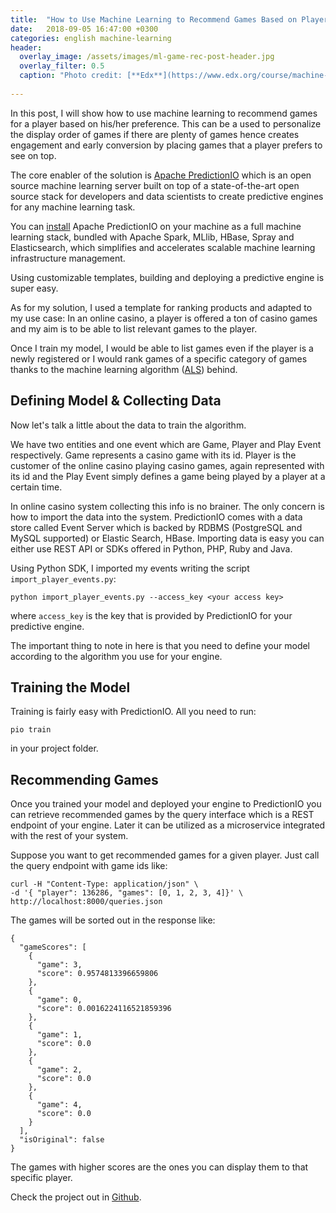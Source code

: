```yaml
---
title:  "How to Use Machine Learning to Recommend Games Based on Player Preference"
date:   2018-09-05 16:47:00 +0300
categories: english machine-learning
header:
  overlay_image: /assets/images/ml-game-rec-post-header.jpg
  overlay_filter: 0.5
  caption: "Photo credit: [**Edx**](https://www.edx.org/course/machine-learning-with-python-from-linear-models-to-deep-learning)"
  
---
```


In this post, I will show how to use machine learning to recommend games for a player based on his/her preference. This can be a used to personalize the display order of games if there are plenty of games hence creates engagement and early conversion by placing games that a player prefers to see on top.

The core enabler of the solution is [Apache PredictionIO](http://predictionio.apache.org) which is an open source machine learning server built on top of a state-of-the-art open source stack for developers and data scientists to create predictive engines for any machine learning task.

You can [install](https://predictionio.apache.org/install/) Apache PredictionIO on your machine as a full machine learning stack, bundled with Apache Spark, MLlib, HBase, Spray and Elasticsearch, which simplifies and accelerates scalable machine learning infrastructure management.

Using customizable templates, building and deploying a predictive engine is super easy.

As for my solution, I used a template for ranking 
products and adapted to my use case: In an online casino, a player is offered a ton of casino games and my aim is to be able to list relevant games to the player.

Once I train my model, I would be able to list games even if the player is a newly registered or I would rank games of a specific category of games thanks to the machine learning algorithm ([ALS](https://spark.apache.org/docs/2.0.0/api/java/org/apache/spark/mllib/recommendation/ALS.html)) behind.

## Defining Model & Collecting Data
Now let's talk a little about the data to train the algorithm.

We have two entities and one event which are Game, Player and Play Event respectively. Game represents a casino game with its id. Player is the customer of the online casino playing casino games, again represented with its id and the Play Event simply defines a game being played by a player at a certain time.

In online casino system collecting this info is no brainer. The only concern is how to import the data into the system. PredictionIO comes with a data store called Event Server which is backed by RDBMS (PostgreSQL and MySQL supported) or Elastic Search, HBase. Importing data is easy you can either use REST API or SDKs offered in Python, PHP, Ruby and Java.

Using Python SDK, I imported my events writing the script `import_player_events.py`:

```
python import_player_events.py --access_key <your access key>
```

where `access_key` is the key that is provided by PredictionIO for your predictive engine.

The important thing to note in here is that you need to define your model according to the algorithm you use for your engine.

## Training the Model

Training is fairly easy with PredictionIO. All you need to run:

```
pio train
```

in your project folder.

## Recommending Games

Once you trained your model and deployed your engine to PredictionIO you can retrieve recommended games by the query interface which is a REST endpoint of your engine. Later it can be utilized as a microservice integrated with the rest of your system.

Suppose you want to get recommended games for a given player. Just call the query endpoint with game ids like:

```
curl -H "Content-Type: application/json" \
-d '{ "player": 136286, "games": [0, 1, 2, 3, 4]}' \
http://localhost:8000/queries.json
```

The games will be sorted out in the response like:

```
{
  "gameScores": [
    {
      "game": 3,
      "score": 0.9574813396659806
    },
    {
      "game": 0,
      "score": 0.0016224116521859396
    },
    {
      "game": 1,
      "score": 0.0
    },
    {
      "game": 2,
      "score": 0.0
    },
    {
      "game": 4,
      "score": 0.0
    }
  ],
  "isOriginal": false
}
```
The games with higher scores are the ones you can display them to that specific player.

Check the project out in [Github](https://github.com/yboyacigil/game-recommendation-engine).

